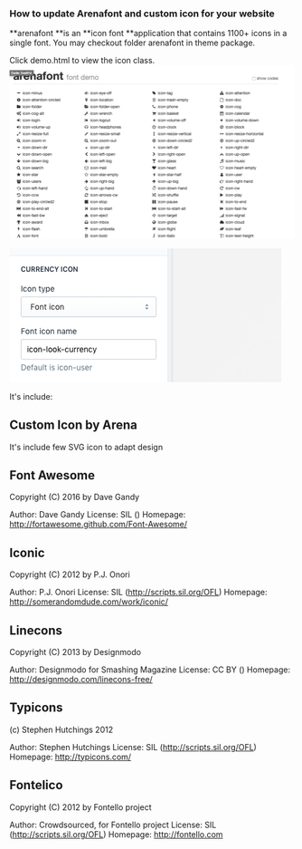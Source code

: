 ### How to update Arenafont and custom icon for your website

**arenafont **is an **icon font **application that contains 1100+ icons in a single font.
You may checkout folder arenafont in theme package.

Click demo.html to view the icon class.
![](/assets/fontcontent.png)

![](/assets/fontuse.png)

It's include:

## Custom Icon by Arena

It's include few SVG icon to adapt design

## Font Awesome

   Copyright (C) 2016 by Dave Gandy

   Author:    Dave Gandy
   License:   SIL ()
   Homepage:  http://fortawesome.github.com/Font-Awesome/


## Iconic

   Copyright (C) 2012 by P.J. Onori

   Author:    P.J. Onori
   License:   SIL (http://scripts.sil.org/OFL)
   Homepage:  http://somerandomdude.com/work/iconic/

## Linecons

   Copyright (C) 2013 by Designmodo

   Author:    Designmodo for Smashing Magazine
   License:   CC BY ()
   Homepage:  http://designmodo.com/linecons-free/


## Typicons

   (c) Stephen Hutchings 2012

   Author:    Stephen Hutchings
   License:   SIL (http://scripts.sil.org/OFL)
   Homepage:  http://typicons.com/


## Fontelico

   Copyright (C) 2012 by Fontello project

   Author:    Crowdsourced, for Fontello project
   License:   SIL (http://scripts.sil.org/OFL)
   Homepage:  http://fontello.com



